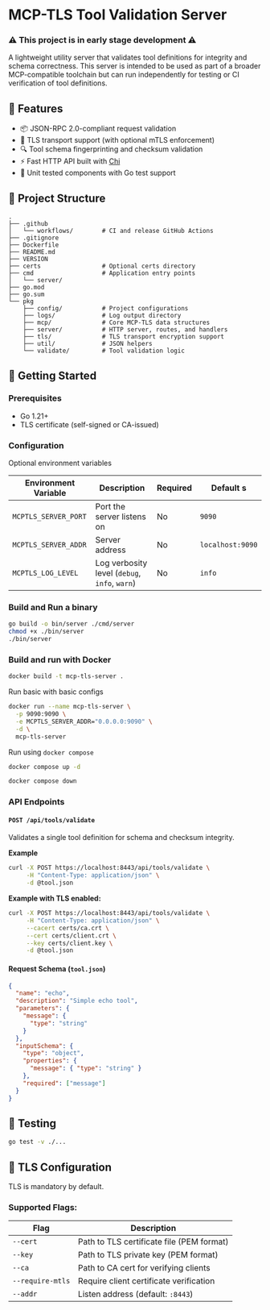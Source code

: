 # MCP-TLS Tool Validation Server

### ⚠️ This project is in early stage development ⚠️

A lightweight utility server that validates tool definitions for integrity and schema correctness. This server is intended to be used as part of a broader MCP-compatible toolchain but can run independently for testing or CI verification of tool definitions.

## 🔧 Features

- 📦 JSON-RPC 2.0-compliant request validation
- 🔐 TLS transport support (with optional mTLS enforcement)
- 🔍 Tool schema fingerprinting and checksum validation
- ⚡ Fast HTTP API built with [Chi](https://github.com/go-chi/chi)
- 🧪 Unit tested components with Go test support

## 📁 Project Structure

```
.
├── .github
│   └── workflows/        # CI and release GitHub Actions
├── .gitignore
├── Dockerfile
├── README.md
├── VERSION
├── certs                 # Optional certs directory
├── cmd                   # Application entry points
│   └── server/
├── go.mod
├── go.sum
└── pkg
    ├── config/           # Project configurations
    ├── logs/             # Log output directory
    ├── mcp/              # Core MCP-TLS data structures
    ├── server/           # HTTP server, routes, and handlers
    ├── tls/              # TLS transport encryption support
    ├── util/             # JSON helpers
    └── validate/         # Tool validation logic
```

## 🚀 Getting Started

### Prerequisites

- Go 1.21+
- TLS certificate (self-signed or CA-issued)

### Configuration

Optional environment variables

| Environment Variable | Description                                   | Required | Default s        |
| -------------------- | --------------------------------------------- | -------- | ---------------- |
| `MCPTLS_SERVER_PORT` | Port the server listens on                    | No       | `9090`           |
| `MCPTLS_SERVER_ADDR` | Server address                                | No       | `localhost:9090` |
| `MCPTLS_LOG_LEVEL`   | Log verbosity level (`debug`, `info`, `warn`) | No       | `info`           |

### Build and Run a binary

```bash
go build -o bin/server ./cmd/server
chmod +x ./bin/server
./bin/server
```

### Build and run with Docker

```bash
docker build -t mcp-tls-server .
```

Run basic with basic configs

```bash
docker run --name mcp-tls-server \
  -p 9090:9090 \
  -e MCPTLS_SERVER_ADDR="0.0.0.0:9090" \
  -d \
  mcp-tls-server
```

Run using `docker compose`

```bash
docker compose up -d
```

```bash
docker compose down
```

### API Endpoints

#### `POST /api/tools/validate`

Validates a single tool definition for schema and checksum integrity.

**Example**

```bash
curl -X POST https://localhost:8443/api/tools/validate \
     -H "Content-Type: application/json" \
     -d @tool.json
```

**Example with TLS enabled:**

```bash
curl -X POST https://localhost:8443/api/tools/validate \
     -H "Content-Type: application/json" \
     --cacert certs/ca.crt \
     --cert certs/client.crt \
     --key certs/client.key \
     -d @tool.json
```

#### Request Schema (`tool.json`)

```json
{
  "name": "echo",
  "description": "Simple echo tool",
  "parameters": {
    "message": {
      "type": "string"
    }
  },
  "inputSchema": {
    "type": "object",
    "properties": {
      "message": { "type": "string" }
    },
    "required": ["message"]
  }
}
```

## 🧪 Testing

```bash
go test -v ./...
```

## 🔐 TLS Configuration

TLS is mandatory by default.

### Supported Flags:

| Flag             | Description                               |
| ---------------- | ----------------------------------------- |
| `--cert`         | Path to TLS certificate file (PEM format) |
| `--key`          | Path to TLS private key (PEM format)      |
| `--ca`           | Path to CA cert for verifying clients     |
| `--require-mtls` | Require client certificate verification   |
| `--addr`         | Listen address (default: `:8443`)         |
